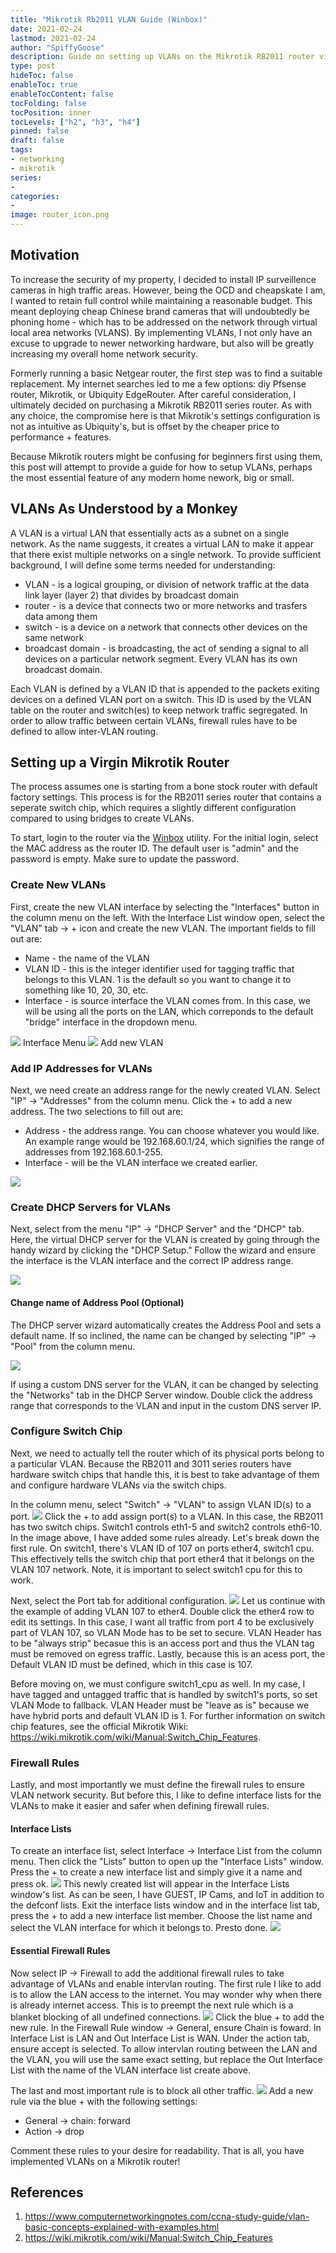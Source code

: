 ```yaml
---
title: "Mikrotik Rb2011 VLAN Guide (Winbox)"
date: 2021-02-24
lastmod: 2021-02-24
author: "SpiffyGoose"
description: Guide on setting up VLANs on the Mikrotik RB2011 router via Winbox utility
type: post
hideToc: false
enableToc: true
enableTocContent: false
tocFolding: false
tocPosition: inner
tocLevels: ["h2", "h3", "h4"]
pinned: false
draft: false
tags:
- networking
- mikrotik
series:
-
categories:
-
image: router_icon.png
---
```


## Motivation

To increase the security of my property, I decided to install IP surveillence cameras in high traffic areas. However, being the OCD and cheapskate I am, I wanted to retain full control while maintaining a reasonable budget. This meant deploying cheap Chinese brand cameras that will undoubtedly be phoning home - which has to be addressed on the network through virtual local area networks (VLANS). By implementing VLANs, I not only have an excuse to upgrade to newer networking hardware, but also will be greatly increasing my overall home network security.

Formerly running a basic Netgear router, the first step was to find a suitable replacement. My internet searches led to me a few options: diy Pfsense router, Mikrotik, or Ubiquity EdgeRouter. After careful consideration, I ultimately decided on purchasing a Mikrotik RB2011 series router. As with any choice, the compromise here is that Mikrotik's settings configuration is not as intuitive as Ubiquity's, but is offset by the cheaper price to performance + features. 

Because Mikrotik routers might be confusing for beginners first using them, this post will attempt to provide a guide for how to setup VLANs, perhaps the most essential feature of any modern home nework, big or small. 


## VLANs As Understood by a Monkey

A VLAN is a virtual LAN that essentially acts as a subnet on a single network. 
As the name suggests, it creates a virtual LAN to make it appear that there exist multiple networks on a single network. To provide sufficient background, I will define some terms needed for understanding:

* VLAN - is a logical grouping, or division of network traffic at the data link layer (layer 2) that divides by broadcast domain
* router - is a device that connects two or more networks and trasfers data among them
* switch - is a device on a network that connects other devices on the same network
* broadcast domain - is broadcasting, the act of sending a signal to all devices on a particular network segment. Every VLAN has its own broadcast domain.

Each VLAN is defined by a VLAN ID that is appended to the packets exiting devices on a defined VLAN port on a switch. This ID is used by the VLAN table on the router and switch(es) to keep network traffic segregated. In order to allow traffic between certain VLANs, firewall rules have to be defined to allow inter-VLAN routing.


## Setting up a Virgin Mikrotik Router

The process assumes one is starting from a bone stock router with default factory settings. This process is for the RB2011 series router that contains a seperate switch chip, which requires a slightly different configuration compared to using bridges to create VLANs.

To start, login to the router via the [Winbox](https://mikrotik.com/download) utility. For the initial login, select the MAC address as the router ID. The default user is "admin" and the password is empty. Make sure to update the password.

### Create New VLANs

First, create the new VLAN interface by selecting the "Interfaces" button in the column menu on the left. With the Interface List window open, select the "VLAN" tab -> + icon and create the new VLAN. The important fields to fill out are:

* Name - the name of the VLAN
* VLAN ID - this is the integer identifier used for tagging traffic that belongs to this VLAN. 1 is the default so you want to change it to something like 10, 20, 30, etc. 
* Interface - is source interface the VLAN comes from. In this case, we will be using all the ports on the LAN, which correponds to the default "bridge" interface in the dropdown menu.

![](vlans00.png) Interface Menu
![](vlans01.png) Add new VLAN


### Add IP Addresses for VLANs

Next, we need create an address range for the newly created VLAN. Select "IP" -> "Addresses" from the column menu. Click the + to add a new address. The two selections to fill out are:

* Address - the address range. You can choose whatever you would like. An example range would be 192.168.60.1/24, which signifies the range of addresses from 192.168.60.1-255. 
* Interface - will be the VLAN interface we created earlier.

![](vlans02.png)


### Create DHCP Servers for VLANs

Next, select from the menu "IP" -> "DHCP Server" and the "DHCP" tab. Here, the virtual DHCP server for the VLAN is created by going through the handy wizard by clicking the "DHCP Setup." Follow the wizard and ensure the interface is the VLAN interface and the correct IP address range. 

![](vlans03.png)

#### Change name of Address Pool (Optional)

The DHCP server wizard automatically creates the Address Pool and sets a default name. If so inclined, the name can be changed by selecting "IP" -> "Pool" from the column menu.

![](vlans04.png)


If using a custom DNS server for the VLAN, it can be changed by selecting the "Networks" tab in the DHCP Server window. Double click the address range that corresponds to the VLAN and input in the custom DNS server IP.


### Configure Switch Chip

Next, we need to actually tell the router which of its physical ports belong to a particular VLAN. Because the RB2011 and 3011 series routers have hardware switch chips that handle this, it is best to take advantage of them and configure hardware VLANs via the switch chips.

In the column menu, select "Switch" -> "VLAN" to assign VLAN ID(s) to a port. 
![](vlans05.png)
Click the + to add assign port(s) to a VLAN. In this case, the RB2011 has two switch chips. Switch1 controls eth1-5 and switch2 controls eth6-10. In the image above, I have added some rules already. Let's break down the first rule. On switch1, there's VLAN ID of 107 on ports ether4, switch1 cpu. This effectively tells the switch chip that port ether4 that it belongs on the VLAN 107 network. Note, it is important to select switch1 cpu for this to work. 

Next, select the Port tab for additional configuration.
![](vlans06.png)
Let us continue with the example of adding VLAN 107 to ether4. Double click the ether4 row to edit its settings. In this case, I want all traffic from port 4 to be exclusively part of VLAN 107, so VLAN Mode has to be set to secure. VLAN Header has to be "always strip" becasue this is an access port and thus the VLAN tag must be removed on egress traffic. Lastly, because this is an acess port, the Default VLAN ID must be defined, which in this case is 107.

Before moving on, we must configure switch1_cpu as well. In my case, I have tagged and untagged traffic that is handled by switch1's ports, so set VLAN Mode to fallback. VLAN Header must be "leave as is" because we have hybrid ports and default VLAN ID is 1. For further information on switch chip features, see the official Mikrotik Wiki: https://wiki.mikrotik.com/wiki/Manual:Switch_Chip_Features.


### Firewall Rules

Lastly, and most importantly we must define the firewall rules to ensure VLAN network security. But before this, I like to define interface lists for the VLANs to make it easier and safer when defining firewall rules. 

#### Interface Lists

To create an interface list, select Interface -> Interface List from the column menu. Then click the "Lists" button to open up the "Interface Lists" window. Press the + to create a new interface list and simply give it a name and press ok. 
![](vlans07.png)
This newly created list will appear in the Interface Lists window's list. As can be seen, I have GUEST, IP Cams, and IoT in addition to the defconf lists. Exit the interface lists window and in the interface list tab, press the + to add a new interface list member. Choose the list name and select the VLAN interface for which it belongs to. Presto done.
![](vlans08.png)


#### Essential Firewall Rules

Now select IP -> Firewall to add the additional firewall rules to take advantage of VLANs and enable intervlan routing. The first rule I like to add is to allow the LAN access to the internet. You may wonder why when there is already internet access. This is to preempt the next rule which is a blanket blocking of all undefined connections. 
![](vlans09.png)
Click the blue + to add the new rule. In the Firewall Rule window -> General, ensure Chain is foward. In Interface List is LAN and Out Interface List is WAN. Under the action tab, ensure accept is selected. To allow intervlan routing between the LAN and the VLAN, you will use the same exact setting, but replace the Out Interface List with the name of the VLAN interface list create above. 

The last and most important rule is to block all other traffic.
![](vlan10.png)
Add a new rule via the blue + with the following settings:
* General -> chain: forward
* Action -> drop

Comment these rules to your desire for readability. That is all, you have implemented VLANs on a Mikrotik router!


## References

1. https://www.computernetworkingnotes.com/ccna-study-guide/vlan-basic-concepts-explained-with-examples.html
1. https://wiki.mikrotik.com/wiki/Manual:Switch_Chip_Features
